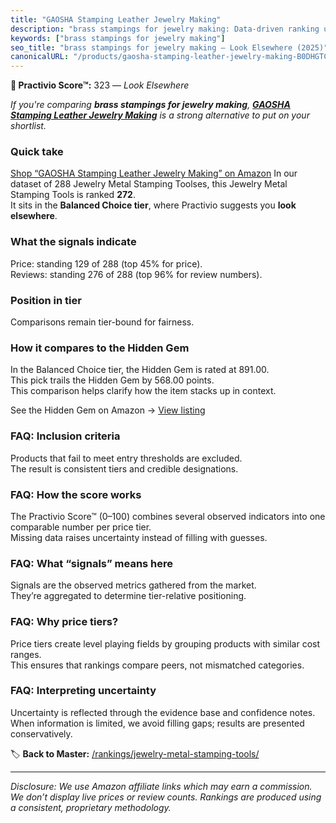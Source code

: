 ```yaml
---
title: "GAOSHA Stamping Leather Jewelry Making"
description: "brass stampings for jewelry making: Data-driven ranking using the Practivio Score™. Positioned by quality, value, demand, findability, momentum."
keywords: ["brass stampings for jewelry making"]
seo_title: "brass stampings for jewelry making — Look Elsewhere (2025)"
canonicalURL: "/products/gaosha-stamping-leather-jewelry-making-B0DHGTCR39/"
---
```


**🚫 Practivio Score™:** 323 — _Look Elsewhere_


*If you're comparing **brass stampings for jewelry making**, **[GAOSHA Stamping Leather Jewelry Making](https://www.amazon.com/dp/B0DHGTCR39?tag=practivio-20)** is a strong alternative to put on your shortlist.*
### Quick take
[Shop “GAOSHA Stamping Leather Jewelry Making” on Amazon](https://www.amazon.com/dp/B0DHGTCR39?tag=practivio-20)
In our dataset of 288 Jewelry Metal Stamping Toolses, this Jewelry Metal Stamping Tools is ranked **272**.  
It sits in the **Balanced Choice tier**, where Practivio suggests you **look elsewhere**.

### What the signals indicate
Price: standing 129 of 288 (top 45% for price).  
Reviews: standing 276 of 288 (top 96% for review numbers).  

### Position in tier
Comparisons remain tier-bound for fairness.

### How it compares to the Hidden Gem
In the Balanced Choice tier, the Hidden Gem is rated at 891.00.  
This pick trails the Hidden Gem by 568.00 points.  
This comparison helps clarify how the item stacks up in context.  

See the Hidden Gem on Amazon → [View listing](https://www.amazon.com/dp/B08H528HCX?tag=practivio-20)

### FAQ: Inclusion criteria
Products that fail to meet entry thresholds are excluded.  
The result is consistent tiers and credible designations.

### FAQ: How the score works
The Practivio Score™ (0–100) combines several observed indicators into one comparable number per price tier.  
Missing data raises uncertainty instead of filling with guesses.

### FAQ: What “signals” means here
Signals are the observed metrics gathered from the market.  
They’re aggregated to determine tier-relative positioning.

### FAQ: Why price tiers?
Price tiers create level playing fields by grouping products with similar cost ranges.  
This ensures that rankings compare peers, not mismatched categories.

### FAQ: Interpreting uncertainty
Uncertainty is reflected through the evidence base and confidence notes.  
When information is limited, we avoid filling gaps; results are presented conservatively.


🏷️ **Back to Master:** [/rankings/jewelry-metal-stamping-tools/](/rankings/jewelry-metal-stamping-tools/)

---
_Disclosure: We use Amazon affiliate links which may earn a commission. We don’t display live prices or review counts. Rankings are produced using a consistent, proprietary methodology._
